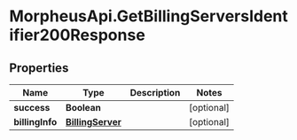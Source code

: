 # MorpheusApi.GetBillingServersIdentifier200Response

## Properties

Name | Type | Description | Notes
------------ | ------------- | ------------- | -------------
**success** | **Boolean** |  | [optional] 
**billingInfo** | [**BillingServer**](BillingServer.md) |  | [optional] 


